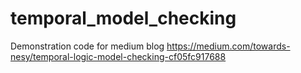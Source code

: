 # temporal_model_checking
Demonstration code for medium blog https://medium.com/towards-nesy/temporal-logic-model-checking-cf05fc917688
